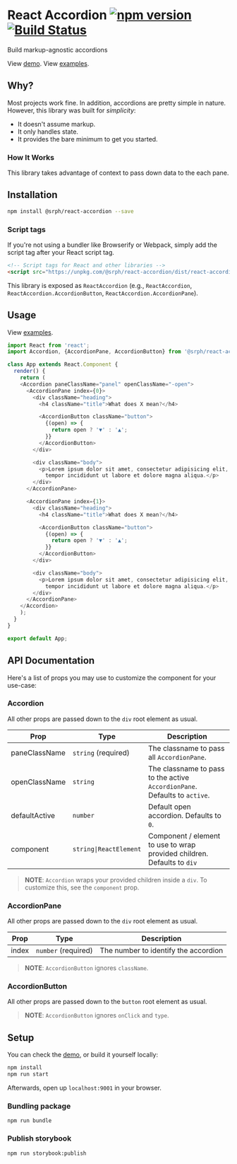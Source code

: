 # React Accordion [![npm version](https://img.shields.io/npm/v/@srph/react-accordion.svg?style=flat-square)](https://npmjs.com/packages/@srph/react-accordion) [![Build Status](https://img.shields.io/travis/srph/react-accordion.svg?style=flat-square)](https://travis-ci.org/srph/react-accordion?branch=master)
Build markup-agnostic accordions

View [demo](http://xenodochial-beaver-320a9d.netlify.com). View [examples](storybook/accordion.js).

## Why?
Most projects work fine. In addition, accordions are pretty simple in nature. However, this library was built for _simplicity_:

- It doesn't assume markup.
- It only handles state.
- It provides the bare minimum to get you started.

### How It Works

This library takes advantage of context to pass down data to the each pane.

## Installation
```bash
npm install @srph/react-accordion --save
```

### Script tags
If you're not using a bundler like Browserify or Webpack, simply add the script tag after your React script tag.

```html
<!-- Script tags for React and other libraries -->
<script src="https://unpkg.com/@srph/react-accordion/dist/react-accordion.min.js"></script>
```

This library is exposed as `ReactAccordion` (e.g., `ReactAccordion`, `ReactAccordion.AccordionButton`, `ReactAccordion.AccordionPane`).

## Usage
View [examples](storybook/accordion.js).

```js
import React from 'react';
import Accordion, {AccordionPane, AccordionButton} from '@srph/react-accordion';

class App extends React.Component {
  render() {
    return (
    <Accordion paneClassName="panel" openClassName="-open">
      <AccordionPane index={0}>
        <div className="heading">
          <h4 className="title">What does X mean?</h4>

          <AccordionButton className="button">
            {(open) => {
              return open ? '▼' : '▲';
            }}
          </AccordionButton>
        </div>

        <div className="body">
          <p>Lorem ipsum dolor sit amet, consectetur adipisicing elit, sed do eiusmod
            tempor incididunt ut labore et dolore magna aliqua.</p>
        </div>
      </AccordionPane>

      <AccordionPane index={1}>
        <div className="heading">
          <h4 className="title">What does X mean?</h4>

          <AccordionButton className="button">
            {(open) => {
              return open ? '▼' : '▲';
            }}
          </AccordionButton>
        </div>

        <div className="body">
          <p>Lorem ipsum dolor sit amet, consectetur adipisicing elit, sed do eiusmod
            tempor incididunt ut labore et dolore magna aliqua.</p>
        </div>
      </AccordionPane>
    </Accordion>
    );
  }
}

export default App;
```

## API Documentation
Here's a list of props you may use to customize the component for your use-case:

### Accordion

All other props are passed down to the `div` root element as usual.

| Prop  | Type | Description |
| ----- | ---- | ----------- |
| paneClassName | `string` (required) | The classname to pass all `AccordionPane`.  |
| openClassName | `string` | The classname to pass to the active `AccordionPane`. Defaults to `active`. |
| defaultActive | `number` | Default open accordion. Defaults to `0`. |
| component | `string\|ReactElement` | Component / element to use to wrap provided children. Defaults to `div` |

> **NOTE**: `Accordion` wraps your provided children inside a `div`. To customize this, see the `component` prop.

### AccordionPane

All other props are passed down to the `div` root element as usual.

| Prop  | Type | Description |
| ----- | ---- | ----------- |
| index | `number` (required) | The number to identify the accordion |

> **NOTE**: `AccordionButton` ignores `className`.

### AccordionButton

All other props are passed down to the `button` root element as usual.

> **NOTE**: `AccordionButton` ignores `onClick` and `type`.

## Setup
You can check the [demo](http://xenodochial-beaver-320a9d.netlify.com), or build it yourself locally:

```bash
npm install
npm run start
```

Afterwards, open up `localhost:9001` in your browser.

### Bundling package
```
npm run bundle
```

### Publish storybook
```
npm run storybook:publish
```

